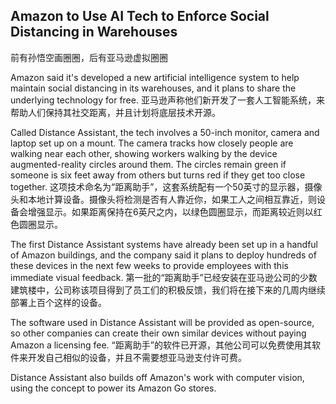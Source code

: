 ## Amazon to Use AI Tech to Enforce Social Distancing in Warehouses
前有孙悟空画圈圈，后有亚马逊虚拟圈圈

Amazon said it's developed a new artificial intelligence system to help maintain social distancing in its warehouses, and it plans to share the underlying technology for free. 
亚马逊声称他们新开发了一套人工智能系统，来帮助人们保持其社交距离，并且计划将底层技术开源。

Called Distance Assistant, the tech involves a 50-inch monitor, camera and laptop set up on a mount. The camera tracks how closely people are walking near each other, showing workers walking by the device augmented-reality circles around them. The circles remain green if someone is six feet away from others but turns red if they get too close together. 
这项技术命名为“距离助手”，这套系统配有一个50英寸的显示器，摄像头和本地计算设备。摄像头将检测是否有人靠近你，如果工人之间相互靠近，则设备会增强显示。如果距离保持在6英尺之内，以绿色圆圈显示，而距离较近则以红色圆圈显示。

The first Distance Assistant systems have already been set up in a handful of Amazon buildings, and the company said it plans to deploy hundreds of these devices in the next few weeks to provide employees with this immediate visual feedback. 
第一批的“距离助手”已经安装在亚马逊公司的少数建筑楼中，公司称该项目得到了员工们的积极反馈，我们将在接下来的几周内继续部署上百个这样的设备。

The software used in Distance Assistant will be provided as open-source, so other companies can create their own similar devices without paying Amazon a licensing fee. 
“距离助手”的软件已开源，其他公司可以免费使用其软件来开发自己相似的设备，并且不需要想亚马逊支付许可费。

Distance Assistant also builds off Amazon's work with computer vision, using the concept to power its Amazon Go stores. 
